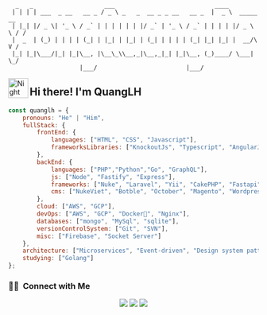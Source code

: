 ```
  _   _                    ___                            ____             
 | | | | ___  _ __   __ _ / _ \ _   _  __ _ _ __   __ _  |  _ \  _____   __
 | |_| |/ _ \| '_ \ / _` | | | | | | |/ _` | '_ \ / _` | | | | |/ _ \ \ / /
 |  _  | (_) | | | | (_| | |_| | |_| | (_| | | | | (_| |_| |_| |  __/\ V / 
 |_| |_|\___/|_| |_|\__, |\__\_\\__,_|\__,_|_| |_|\__, (_)____/ \___| \_/  
                    |___/                         |___/                    
```
<img alt="Night Coding" src="./assets/Hand%20Wave.gif" width='40' align="left"/><h2>Hi there! I'm QuangLH</h2>

```javascript
const quanglh = {
    pronouns: "He" | "Him",
    fullStack: {
        frontEnd: {
            languages: ["HTML", "CSS", "Javascript"],
            frameworksLibraries: ["KnockoutJs", "Typescript", "AngularJs", "ReactJs", "JQuery"]
        },
        backEnd: {
            languages: ["PHP","Python","Go", "GraphQL"],
            js: ["Node", "Fastify", "Express"],
            frameworks: ["Nuke", "Laravel", "Yii", "CakePHP", "Fastapi"],
            cms: ["NukeViet", "Botble", "October", "Magento", "Wordpress", "Joomla", "Odoo", "Django"]
        },
        cloud: ["AWS", "GCP"],
        devOps: ["AWS", "GCP", "Docker🐳", "Nginx"],
        databases: ["mongo", "MySql", "sqlite"],
        versionControlSystem: ["Git", "SVN"],
        misc: ["Firebase", "Socket Server"]
    },
    architecture: ["Microservices", "Event-driven", "Design system pattern", "Serverless Architecture", "Progressive web applications", "Single page applications"],
    studying: ["Golang"]
};
```

### 🤝🏻 &nbsp;Connect with Me

<p align="center">
  <a href="https://linkedin.com/in/quanglh268"><img src="https://img.shields.io/badge/-Hong%20Quang%20Le-0077B5?style=flat&logo=Linkedin&logoColor=white"/></a>
  <a href="mailto:quanglh268@gmail.com"><img src="https://img.shields.io/badge/-quanglh268@gmail.com-D14836?style=flat&logo=Gmail&logoColor=white"/></a>
  <a href="https://facebook.com/quanglh268"><img src="https://img.shields.io/badge/-Lê%20Hồng%20Quang-1877F2?style=flat&logo=Facebook&logoColor=white"/></a>
</p>
